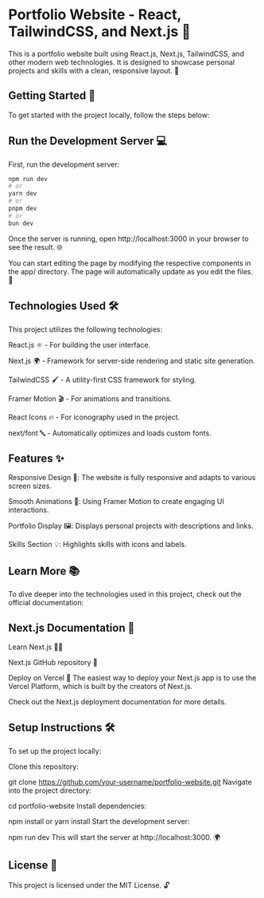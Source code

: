 # Portfolio Website - React, TailwindCSS, and Next.js 🚀
This is a portfolio website built using React.js, Next.js, TailwindCSS, and other modern web technologies. It is designed to showcase personal projects and skills with a clean, responsive layout. 🎨

## Getting Started 🏁
To get started with the project locally, follow the steps below:

## Run the Development Server 💻
First, run the development server:

```bash
npm run dev
# or
yarn dev
# or
pnpm dev
# or
bun dev
```
Once the server is running, open http://localhost:3000 in your browser to see the result. 🌐

You can start editing the page by modifying the respective components in the app/ directory. The page will automatically update as you edit the files. 🔄

## Technologies Used 🛠️
This project utilizes the following technologies:

React.js ⚛️ - For building the user interface.

Next.js 🌍 - Framework for server-side rendering and static site generation.

TailwindCSS 🖌️ - A utility-first CSS framework for styling.

Framer Motion 🎬 - For animations and transitions.

React Icons 🔥 - For iconography used in the project.

next/font 🔤 - Automatically optimizes and loads custom fonts.

## Features ✨
Responsive Design 📱: The website is fully responsive and adapts to various screen sizes.

Smooth Animations 🎥: Using Framer Motion to create engaging UI interactions.

Portfolio Display 🖼️: Displays personal projects with descriptions and links.

Skills Section 💡: Highlights skills with icons and labels.

## Learn More 📚
To dive deeper into the technologies used in this project, check out the official documentation:

## Next.js Documentation 📖

Learn Next.js 🧑‍🏫

Next.js GitHub repository 📂

Deploy on Vercel 🚀
The easiest way to deploy your Next.js app is to use the Vercel Platform, which is built by the creators of Next.js.

Check out the Next.js deployment documentation for more details.

## Setup Instructions 🛠️
To set up the project locally:

Clone this repository:


git clone https://github.com/your-username/portfolio-website.git
Navigate into the project directory:


cd portfolio-website
Install dependencies:



npm install
or
yarn install
Start the development server:


npm run dev
This will start the server at http://localhost:3000. 🌍

## License 📄
This project is licensed under the MIT License. 🔓
